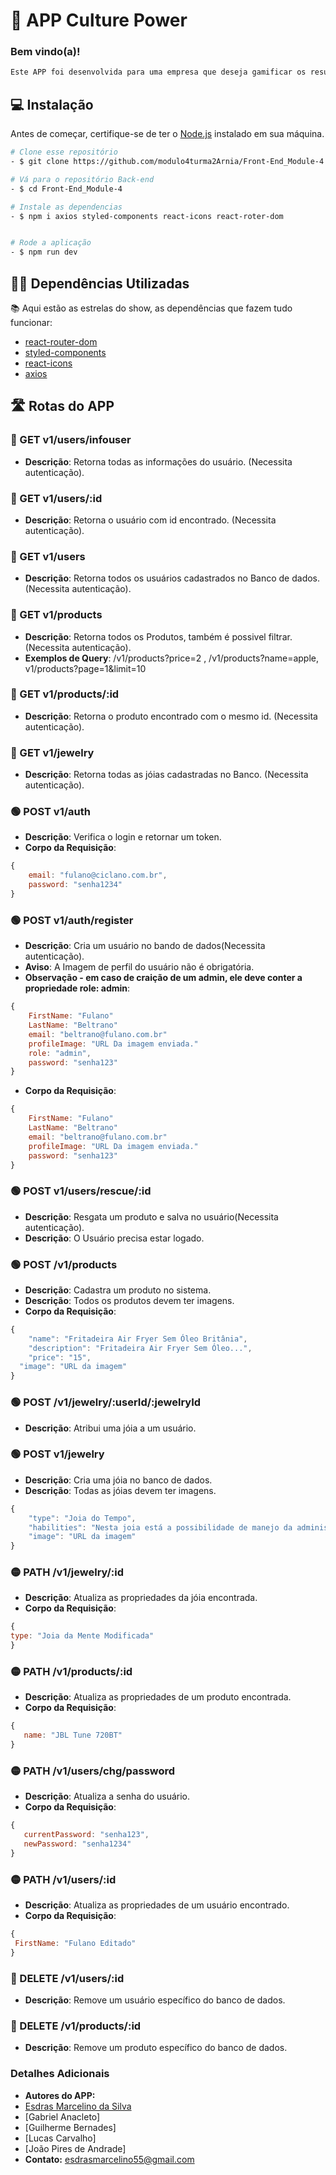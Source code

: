 # 🚀 APP Culture Power
 ### Bem vindo(a)!
 ```bash
Este APP foi desenvolvida para uma empresa que deseja gamificar os resultados e recompensar seus colaboradores de acordo com seu desempenho. Os colaboradores podem resgatar produtos da loja virtual da empresa usando as joias adquiridas durante suas atividades.
```
## 💻 Instalação

Antes de começar, certifique-se de ter o [Node.js](https://nodejs.org/) instalado em sua máquina.
```bash
# Clone esse repositório
- $ git clone https://github.com/modulo4turma2Arnia/Front-End_Module-4

# Vá para o repositório Back-end
- $ cd Front-End_Module-4

# Instale as dependencias
- $ npm i axios styled-components react-icons react-roter-dom 


# Rode a aplicação
- $ npm run dev
```

## 👨‍💻 Dependências Utilizadas
📚 Aqui estão as estrelas do show, as dependências que fazem tudo funcionar:

- [react-router-dom](https://www.npmjs.com/package/bcrypt)
- [styled-components](https://docs.nestjs.com/recipes/sql-typeorm)
- [react-icons](https://jwt.io/)
- [axios](https://firebase.google.com/?hl=pt)


## 🛣️ Rotas do APP

### 🔵 GET v1/users/infouser
- **Descrição**: Retorna todas as informações do usuário. (Necessita autenticação).
### 🔵 GET v1/users/:id
- **Descrição**: Retorna o usuário com id encontrado. (Necessita autenticação).
### 🔵 GET v1/users
- **Descrição**: Retorna todos os usuários cadastrados no Banco de dados. (Necessita autenticação).
### 🔵 GET v1/products
- **Descrição**: Retorna todos os Produtos, também é possivel filtrar.(Necessita autenticação).
- **Exemplos de Query**: /v1/products?price=2 , /v1/products?name=apple, v1/products?page=1&limit=10
### 🔵 GET v1/products/:id
- **Descrição**: Retorna o produto encontrado com o mesmo id. (Necessita autenticação).
### 🔵 GET v1/jewelry
- **Descrição**: Retorna todas as jóias cadastradas no Banco. (Necessita  autenticação).

### 🟢 POST v1/auth
- **Descrição**: Verifica o login e retornar um token.
- **Corpo da Requisição**:
```javascript
{
	email: "fulano@ciclano.com.br",
	password: "senha1234"
}
```
### 🟢 POST v1/auth/register
- **Descrição**: Cria um usuário no bando de dados(Necessita autenticação).
- **Aviso**: A Imagem de perfil do usuário não é obrigatória. 
- **Observação - em caso de craição de um admin, ele deve conter a propriedade role: admin**:
```javascript
{
	FirstName: "Fulano"
	LastName: "Beltrano"
	email: "beltrano@fulano.com.br"
	profileImage: "URL Da imagem enviada."
	role: "admin",
	password: "senha123"
}
```

- **Corpo da Requisição**:
```javascript
{
	FirstName: "Fulano"
	LastName: "Beltrano"
	email: "beltrano@fulano.com.br"
	profileImage: "URL Da imagem enviada."
	password: "senha123"
}
```
### 🟢 POST v1/users/rescue/:id
- **Descrição**: Resgata um produto e salva no usuário(Necessita autenticação).
- **Descrição**: O Usuário precisa estar logado.

### 🟢 POST /v1/products
- **Descrição**: Cadastra um produto no sistema.
- **Descrição**: Todos os produtos devem ter imagens.
- **Corpo da Requisição**:
```javascript
{
	"name": "Fritadeira Air Fryer Sem Óleo Britânia",
	"description": "Fritadeira Air Fryer Sem Óleo...",
	"price": "15",
  "image": "URL da imagem"
}
```


### 🟢 POST /v1/jewelry/:userId/:jewelryId
- **Descrição**: Atribui uma jóia a um usuário.

### 🟢 POST v1/jewelry
- **Descrição**: Cria uma jóia no banco de dados.
- **Descrição**: Todas as jóias devem ter imagens.
```javascript
{
	"type": "Joia do Tempo",
	"habilities": "Nesta joia está a possibilidade de manejo da administr.....",
	"image": "URL da imagem"
}
```


### 🟡 PATH /v1/jewelry/:id
- **Descrição**: Atualiza as propriedades da jóia encontrada.
- **Corpo da Requisição**:
 ```javascript
{
type: "Joia da Mente Modificada"
}
```

### 🟡 PATH /v1/products/:id
- **Descrição**: Atualiza as propriedades de um produto encontrada.
- **Corpo da Requisição**:
 ```javascript
{
	name: "JBL Tune 720BT"
}
```

### 🟡 PATH /v1/users/chg/password
- **Descrição**: Atualiza a senha do usuário.
- **Corpo da Requisição**:
 ```javascript
{
	currentPassword: "senha123",
	newPassword: "senha1234"
}
```

### 🟡 PATH /v1/users/:id
- **Descrição**: Atualiza as propriedades de um usuário encontrado.
- **Corpo da Requisição**:
 ```javascript
{
  FirstName: "Fulano Editado"
}
```

### 🔴 DELETE /v1/users/:id
- **Descrição**: Remove um usuário específico do banco de dados.

### 🔴 DELETE /v1/products/:id
- **Descrição**: Remove um produto específico do banco de dados.


### Detalhes Adicionais
- **Autores do APP:**
- [Esdras Marcelino da Silva](www.linkedin.com/in/esdras-marcelino-da-silva-developer-full-stack)
- [Gabriel Anacleto]
- [Guilherme Bernades]
- [Lucas Carvalho]
- [João Pires de Andrade]
- **Contato:** esdrasmarcelino55@gmail.com


